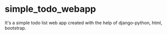 # simple_todo_webapp
It's a simple todo list web app created with the help of django-python, html, bootstrap.
